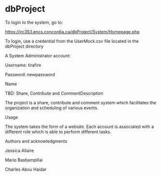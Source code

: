# dbProject
To login to the system, go to:

https://jrc353.encs.concordia.ca/dbProject/System/Homepage.php

To login, use a credential from the UserMock.csv file located in the dbProject directory

A System Administrator account:

Username: tirafire

Password: newpassword

Name

TBD: Share, Contribute and CommentDescription

The project is a share, contribute and comment system which facilitates the organization and scheduling of various events. 


Usage

The system takes the form of a website. Each account is associated with a different role which is able to perform different tasks.


Authors and acknowledgments

Jessica Allaire

Mario Bastiampillai

Charles Abou Haidar
